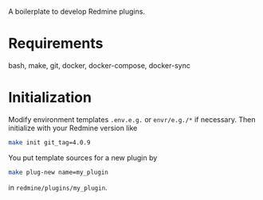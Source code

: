 A boilerplate to develop Redmine plugins.


# Requirements

bash, make, git, docker, docker-compose, docker-sync


# Initialization

Modify environment templates `.env.e.g.` or `envr/e.g./*` if necessary.
Then initialize with your Redmine version like

```sh
make init git_tag=4.0.9
```

You put template sources for a new plugin by

```sh
make plug-new name=my_plugin
```

in `redmine/plugins/my_plugin`.

